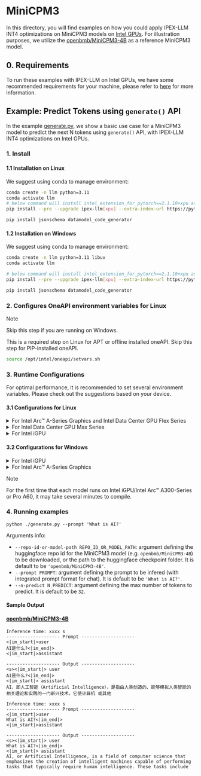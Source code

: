 # MiniCPM3
In this directory, you will find examples on how you could apply IPEX-LLM INT4 optimizations on MiniCPM3 models on [Intel GPUs](../../../README.md). For illustration purposes, we utilize the [openbmb/MiniCPM3-4B](https://huggingface.co/openbmb/MiniCPM3-4B) as a reference MiniCPM3 model.

## 0. Requirements
To run these examples with IPEX-LLM on Intel GPUs, we have some recommended requirements for your machine, please refer to [here](../../../README.md#requirements) for more information.

## Example: Predict Tokens using `generate()` API
In the example [generate.py](./generate.py), we show a basic use case for a MiniCPM3 model to predict the next N tokens using `generate()` API, with IPEX-LLM INT4 optimizations on Intel GPUs.
### 1. Install
#### 1.1 Installation on Linux
We suggest using conda to manage environment:
```bash
conda create -n llm python=3.11
conda activate llm
# below command will install intel_extension_for_pytorch==2.1.10+xpu as default
pip install --pre --upgrade ipex-llm[xpu] --extra-index-url https://pytorch-extension.intel.com/release-whl/stable/xpu/us/

pip install jsonschema datamodel_code_generator
```

#### 1.2 Installation on Windows
We suggest using conda to manage environment:
```bash
conda create -n llm python=3.11 libuv
conda activate llm

# below command will install intel_extension_for_pytorch==2.1.10+xpu as default
pip install --pre --upgrade ipex-llm[xpu] --extra-index-url https://pytorch-extension.intel.com/release-whl/stable/xpu/us/

pip install jsonschema datamodel_code_generator
```

### 2. Configures OneAPI environment variables for Linux

> [!NOTE]
> Skip this step if you are running on Windows.

This is a required step on Linux for APT or offline installed oneAPI. Skip this step for PIP-installed oneAPI.

```bash
source /opt/intel/oneapi/setvars.sh
```

### 3. Runtime Configurations
For optimal performance, it is recommended to set several environment variables. Please check out the suggestions based on your device.
#### 3.1 Configurations for Linux
<details>

<summary>For Intel Arc™ A-Series Graphics and Intel Data Center GPU Flex Series</summary>

```bash
export USE_XETLA=OFF
export SYCL_PI_LEVEL_ZERO_USE_IMMEDIATE_COMMANDLISTS=1
export SYCL_CACHE_PERSISTENT=1
```

</details>

<details>

<summary>For Intel Data Center GPU Max Series</summary>

```bash
export LD_PRELOAD=${LD_PRELOAD}:${CONDA_PREFIX}/lib/libtcmalloc.so
export SYCL_PI_LEVEL_ZERO_USE_IMMEDIATE_COMMANDLISTS=1
export SYCL_CACHE_PERSISTENT=1
export ENABLE_SDP_FUSION=1
```
> Note: Please note that `libtcmalloc.so` can be installed by `conda install -c conda-forge -y gperftools=2.10`.
</details>

<details>

<summary>For Intel iGPU</summary>

```bash
export SYCL_CACHE_PERSISTENT=1
```

</details>

#### 3.2 Configurations for Windows
<details>

<summary>For Intel iGPU</summary>

```cmd
set SYCL_CACHE_PERSISTENT=1
```

</details>

<details>

<summary>For Intel Arc™ A-Series Graphics</summary>

```cmd
set SYCL_CACHE_PERSISTENT=1
```

</details>

> [!NOTE]
> For the first time that each model runs on Intel iGPU/Intel Arc™ A300-Series or Pro A60, it may take several minutes to compile.
### 4. Running examples

```
python ./generate.py --prompt 'What is AI?'
```

Arguments info:
- `--repo-id-or-model-path REPO_ID_OR_MODEL_PATH`: argument defining the huggingface repo id for the MiniCPM3 model (e.g. `openbmb/MiniCPM3-4B`) to be downloaded, or the path to the huggingface checkpoint folder. It is default to be `'openbmb/MiniCPM3-4B'`.
- `--prompt PROMPT`: argument defining the prompt to be infered (with integrated prompt format for chat). It is default to be `'What is AI?'`.
- `--n-predict N_PREDICT`: argument defining the max number of tokens to predict. It is default to be `32`.

#### Sample Output
#### [openbmb/MiniCPM3-4B](https://huggingface.co/openbmb/MiniCPM3-4B)
```log
Inference time: xxxx s
-------------------- Prompt --------------------
<|im_start|>user
AI是什么?<|im_end|>
<|im_start|>assistant

-------------------- Output --------------------
<s><|im_start|> user
AI是什么?<|im_end|>
<|im_start|> assistant
AI，即人工智能（Artificial Intelligence），是指由人类创造的、能够模拟人类智能的相关理论和实践的一门新兴技术。它使计算机 或其他
```

```log
Inference time: xxxx s
-------------------- Prompt --------------------
<|im_start|>user
What is AI?<|im_end|>
<|im_start|>assistant

-------------------- Output --------------------
<s><|im_start|> user
What is AI?<|im_end|>
<|im_start|> assistant
AI, or Artificial Intelligence, is a field of computer science that emphasizes the creation of intelligent machines capable of performing tasks that typically require human intelligence. These tasks include
```
